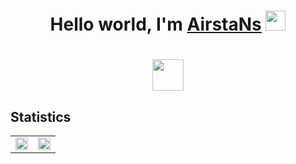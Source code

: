 <h1 align="center">Hello world, I'm <a href="https://github.com/AirstaNs" target="_blank">AirstaNs</a> 
<img src="https://github.com/blackcater/blackcater/raw/main/images/Hi.gif" height="32"/></h1>

<h1 align="center"></a> 
<img src="https://readme-typing-svg.herokuapp.com?duration=4000&color=0770FFFD&background=FFE747&center=%D0%B8%D1%81%D1%82%D0%B8%D0%BD%D0%BD%D1%8B%D0%B9&vCenter=%D0%B8%D1%81%D1%82%D0%B8%D0%BD%D0%BD%D1%8B%D0%B9&multiline=true&lines=Applied+Computer+Science+Student" height="50"/></h1>

## Statistics
<table height="100%" width="100%">
  <tr>
    <td>
<img  src="https://github-readme-stats.vercel.app/api?username=AirstaNs&show_icons=true&theme=dracula&hide_border=true" style="width:100%; height:100%;"/>
</td>
 <td> <img src="https://github-readme-stats.vercel.app/api/top-langs/?username=AirstaNs&theme=dracula&hide_border=true&layout=compact&langs_count=8" style="width:100%; height:100%;"/> </td>
  </tr>
 </table>

## Views

![Profile View Counter](https://komarev.com/ghpvc/?username=AirstaNs)

